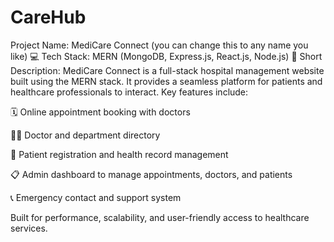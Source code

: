 # CareHub
 Project Name: MediCare Connect (you can change this to any name you like)
💻 Tech Stack: MERN (MongoDB, Express.js, React.js, Node.js)
📄 Short Description:
MediCare Connect is a full-stack hospital management website built using the MERN stack. It provides a seamless platform for patients and healthcare professionals to interact. Key features include:

🗓️ Online appointment booking with doctors

👨‍⚕️ Doctor and department directory

🧾 Patient registration and health record management

📋 Admin dashboard to manage appointments, doctors, and patients

📞 Emergency contact and support system

Built for performance, scalability, and user-friendly access to healthcare services.
